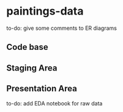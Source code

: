 # paintings-data

to-do: give some comments to ER diagrams


## Code base

## Staging Area

## Presentation Area

to-do: add EDA notebook for raw data